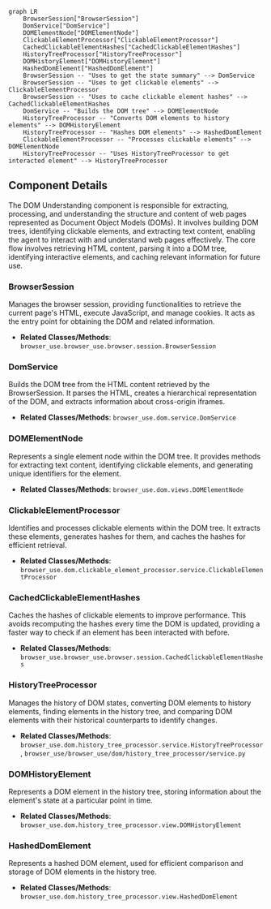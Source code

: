 ```mermaid
graph LR
    BrowserSession["BrowserSession"]
    DomService["DomService"]
    DOMElementNode["DOMElementNode"]
    ClickableElementProcessor["ClickableElementProcessor"]
    CachedClickableElementHashes["CachedClickableElementHashes"]
    HistoryTreeProcessor["HistoryTreeProcessor"]
    DOMHistoryElement["DOMHistoryElement"]
    HashedDomElement["HashedDomElement"]
    BrowserSession -- "Uses to get the state summary" --> DomService
    BrowserSession -- "Uses to get clickable elements" --> ClickableElementProcessor
    BrowserSession -- "Uses to cache clickable element hashes" --> CachedClickableElementHashes
    DomService -- "Builds the DOM tree" --> DOMElementNode
    HistoryTreeProcessor -- "Converts DOM elements to history elements" --> DOMHistoryElement
    HistoryTreeProcessor -- "Hashes DOM elements" --> HashedDomElement
    ClickableElementProcessor -- "Processes clickable elements" --> DOMElementNode
    HistoryTreeProcessor -- "Uses HistoryTreeProcessor to get interacted element" --> HistoryTreeProcessor
```

## Component Details

The DOM Understanding component is responsible for extracting, processing, and understanding the structure and content of web pages represented as Document Object Models (DOMs). It involves building DOM trees, identifying clickable elements, and extracting text content, enabling the agent to interact with and understand web pages effectively. The core flow involves retrieving HTML content, parsing it into a DOM tree, identifying interactive elements, and caching relevant information for future use.

### BrowserSession
Manages the browser session, providing functionalities to retrieve the current page's HTML, execute JavaScript, and manage cookies. It acts as the entry point for obtaining the DOM and related information.
- **Related Classes/Methods**: `browser_use.browser_use.browser.session.BrowserSession`

### DomService
Builds the DOM tree from the HTML content retrieved by the BrowserSession. It parses the HTML, creates a hierarchical representation of the DOM, and extracts information about cross-origin iframes.
- **Related Classes/Methods**: `browser_use.dom.service.DomService`

### DOMElementNode
Represents a single element node within the DOM tree. It provides methods for extracting text content, identifying clickable elements, and generating unique identifiers for the element.
- **Related Classes/Methods**: `browser_use.dom.views.DOMElementNode`

### ClickableElementProcessor
Identifies and processes clickable elements within the DOM tree. It extracts these elements, generates hashes for them, and caches the hashes for efficient retrieval.
- **Related Classes/Methods**: `browser_use.dom.clickable_element_processor.service.ClickableElementProcessor`

### CachedClickableElementHashes
Caches the hashes of clickable elements to improve performance. This avoids recomputing the hashes every time the DOM is updated, providing a faster way to check if an element has been interacted with before.
- **Related Classes/Methods**: `browser_use.browser_use.browser.session.CachedClickableElementHashes`

### HistoryTreeProcessor
Manages the history of DOM states, converting DOM elements to history elements, finding elements in the history tree, and comparing DOM elements with their historical counterparts to identify changes.
- **Related Classes/Methods**: `browser_use.dom.history_tree_processor.service.HistoryTreeProcessor`, `browser_use/browser_use/dom/history_tree_processor/service.py`

### DOMHistoryElement
Represents a DOM element in the history tree, storing information about the element's state at a particular point in time.
- **Related Classes/Methods**: `browser_use.dom.history_tree_processor.view.DOMHistoryElement`

### HashedDomElement
Represents a hashed DOM element, used for efficient comparison and storage of DOM elements in the history tree.
- **Related Classes/Methods**: `browser_use.dom.history_tree_processor.view.HashedDomElement`